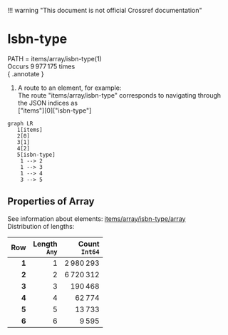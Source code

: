 !!! warning "This document is not official Crossref documentation"
# Isbn-type
PATH = items/array/isbn-type(1)  
Occurs 9 977 175 times  
{ .annotate }

1. A route to an element, for example:  
   The route "items/array/isbn-type" corresponds to navigating through the JSON indices as  
   ["items"][0]["isbn-type"]  

```mermaid
graph LR
   1[items]
   2[0]
   3[1]
   4[2]
   5[isbn-type]
    1 --> 2
    1 --> 3
    1 --> 4
    3 --> 5
```


## Properties of Array
See information about elements: [items/array/isbn-type/array](array/index.md)  
Distribution of lengths:  

| **Row** | **Length**<br>`Any` | **Count**<br>`Int64` |
|--------:|--------------------:|---------------------:|
| **1**   | 1                   | 2 980 293            |
| **2**   | 2                   | 6 720 312            |
| **3**   | 3                   | 190 468              |
| **4**   | 4                   | 62 774               |
| **5**   | 5                   | 13 733               |
| **6**   | 6                   | 9 595                |

